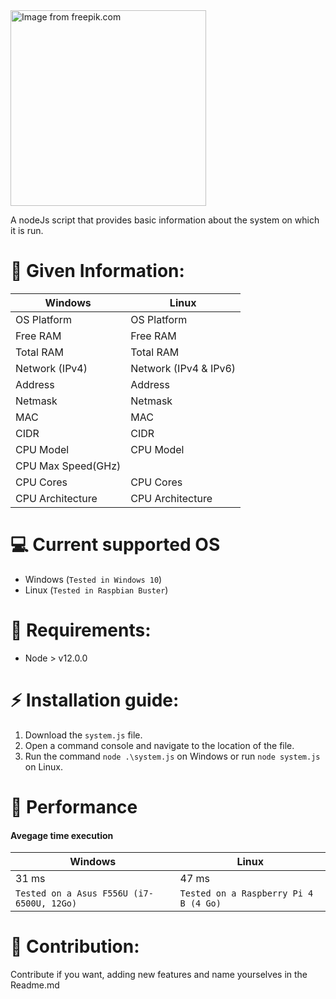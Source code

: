 <img src="https://image.freepik.com/vecteurs-libre/ninja_1975-280.jpg" alt="Image from freepik.com" width="313"/>

A nodeJs script that provides basic information about the system on which it is run.

# :beer: Given Information:

| Windows  | Linux  |
|---|---|
| OS Platform  | OS Platform  |
| Free RAM  | Free RAM  |
| Total RAM  | Total RAM  |
| Network (IPv4)  | Network (IPv4 & IPv6)  |
| Address  | Address  |
| Netmask  | Netmask  |
| MAC  | MAC  |
| CIDR  | CIDR  |
| CPU Model  | CPU Model  |
| CPU Max Speed(GHz)  |   |
| CPU Cores  | CPU Cores  |
| CPU Architecture  | CPU Architecture  |

# :computer: Current supported OS
- Windows (``Tested in Windows 10``)
- Linux (``Tested in Raspbian Buster``)

# :rocket: Requirements:
- Node > v12.0.0
 
# :zap: Installation guide:

1. Download the `system.js` file.
2. Open a command console and navigate to the location of the file.
3. Run the command `node .\system.js` on Windows or run `node system.js` on Linux.

# :bullettrain_front: Performance

#### Avegage time execution
| Windows | Linux |
|---|---|
|  31 ms | 47 ms |
| `Tested on a Asus F556U (i7-6500U, 12Go)` | `Tested on a Raspberry Pi 4 B (4 Go)` |

# :pencil: Contribution:

Contribute if you want, adding new features and name yourselves in the Readme.md
